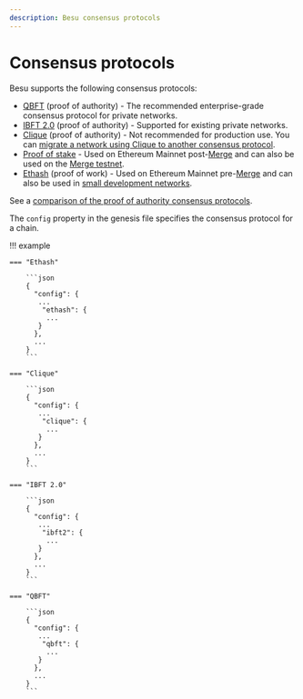```yaml
---
description: Besu consensus protocols
---
```


# Consensus protocols

Besu supports the following consensus protocols:

* [QBFT](../../HowTo/Configure/Consensus-Protocols/QBFT.md) (proof of authority) - The recommended
  enterprise-grade consensus protocol for private networks.
* [IBFT 2.0](../../HowTo/Configure/Consensus-Protocols/IBFT.md) (proof of authority) - Supported for existing private networks.
* [Clique](../../HowTo/Configure/Consensus-Protocols/Clique.md) (proof of authority) - Not recommended for
  production use.
  You can [migrate a network using Clique to another consensus protocol](../../HowTo/Configure/Consensus-Protocols/Clique.md#migrate-from-clique-to-another-consensus-protocol).
* [Proof of stake](https://docs.teku.consensys.net/en/latest/Concepts/Proof-of-Stake/) - Used on Ethereum Mainnet
  post-[Merge](../../Concepts/Merge.md) and can also be used on the [Merge testnet](../../Tutorials/Merge-Testnet.md).
* [Ethash](https://ethereum.org/en/developers/docs/consensus-mechanisms/pow/) (proof of work) - Used on Ethereum Mainnet
  pre-[Merge](../../Concepts/Merge.md) and can also be used in
  [small development networks](../../Tutorials/Private-Network/Create-Private-Network.md).

See a [comparison of the proof of authority consensus protocols](Comparing-PoA.md).

The `config` property in the genesis file specifies the consensus protocol for a chain.

!!! example

    === "Ethash"

        ```json
        {
          "config": {
           ...
            "ethash": {
             ...
           }
          },
          ...
        }
        ```

    === "Clique"

        ```json
        {
          "config": {
           ...
            "clique": {
             ...
           }
          },
          ...
        }
        ```

    === "IBFT 2.0"

        ```json
        {
          "config": {
           ...
            "ibft2": {
             ...
           }
          },
          ...
        }
        ```

    === "QBFT"

        ```json
        {
          "config": {
           ...
            "qbft": {
             ...
           }
          },
          ...
        }
        ```
